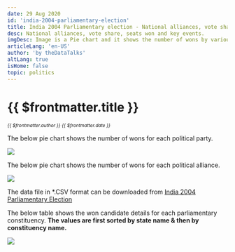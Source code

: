 ```yaml
---
date: 29 Aug 2020
id: 'india-2004-parliamentary-election'
title: India 2004 Parliamentary election - National alliances, vote share, seats won and key events.
desc: National alliances, vote share, seats won and key events.
imgDesc: Image is a Pie chart and it shows the number of wons by various alliances in the state.
articleLang: 'en-US'
author: 'by theDataTalks'
altLang: true
isHome: false
topic: politics
---
```


# {{ $frontmatter.title }}
<i style="font-size: 0.75em;"> {{ $frontmatter.author }} {{ $frontmatter.date }} </i>

The below pie chart shows the number of wons for each political party.  

![](/img/politics/india-2004-parliamentary-election/india-2004-election-1.png)

The below pie chart shows the number of wons for each political alliance.  

![](/img/politics/india-2004-parliamentary-election/india-2004-election-2.png)

The data file in \*.CSV format can be downloaded from [India 2004 Parliamentary Election](http://thedatatalks.in/datas/politics/india-2001-parliamentary-election.csv)

The below table shows the won candidate details for each parliamentary constituency.
**The values are first sorted by state name & then by constituency name.**

![](/img/politics/india-2004-parliamentary-election/india-2004-election-3.png)


<style>

</style>